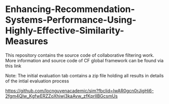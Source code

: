 # Enhancing-Recommendation-Systems-Performance-Using-Highly-Effective-Similarity-Measures
This repository contains the source code of collaborative filtering work.
More information and source code of CF global framework can be found via this link

Note: The initial evaluation tab contains a zip file holding all results in details of the intial evaluation process

https://github.com/locnguyenacademic/sim?fbclid=IwAR0gcn0rJigHi6-2fgm4Qlw_KgfwERZZoXhiwj3kaAvw_zfKprlIBGcsmUs
